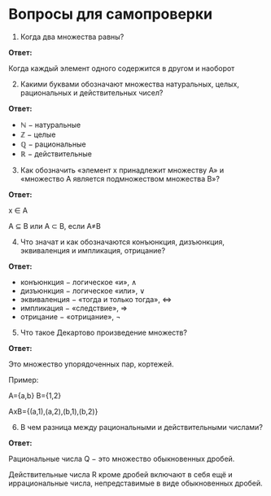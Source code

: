 # Вопросы для самопроверки

1. Когда два множества равны?

**Ответ:**

Когда каждый элемент одного содержится в другом и наоборот

2. Какими буквами обозначают множества натуральных, целых, рациональных и действительных чисел?

**Ответ:**

- ℕ − натуральные
- ℤ − целые
- ℚ − рациональные
- ℝ − действительные

3. Как обозначить «элемент x принадлежит множеству A» и «множество A является подмножеством множества B»?

**Ответ:**

x ∈ A

A ⊆ B или A ⊂ B, если A≠B

4. Что значат и как обозначаются конъюнкция, дизъюнкция, эквиваленция и импликация, отрицание?

**Ответ:**

- конъюнкция − логическое «и», ∧
- дизъюнкция − логическое «или», ∨
- эквиваленция − «тогда и только тогда», ⇔
- импликация − «следствие», ⇒
- отрицание − «отрицание», ¬

5. Что такое Декартово произведение множеств?

**Ответ:**

Это множество упорядоченных пар, кортежей.

Пример:

A={a,b} B={1,2}

AxB={(a,1),(a,2),(b,1),(b,2)}

6. В чем разница между рациональными и действительными числами?

**Ответ:**

Рациональные числа Q − это множество обыкновенных дробей.

Действительные числа R кроме дробей включают в себя ещё и иррациональные числа, непредставимые в виде обыкновенных дробей.
